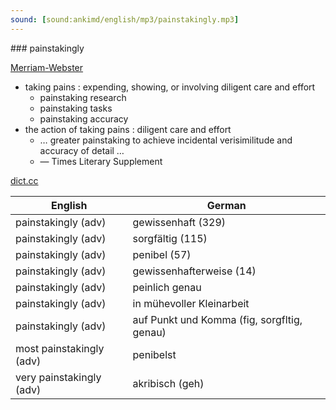 ```yaml
---
sound: [sound:ankimd/english/mp3/painstakingly.mp3]
---
```


\### painstakingly

[Merriam-Webster](https://www.merriam-webster.com/dictionary/painstakingly)

- taking pains : expending, showing, or involving diligent care and effort
    - painstaking research
    - painstaking tasks
    - painstaking accuracy
- the action of taking pains : diligent care and effort
    - … greater painstaking to achieve incidental verisimilitude and accuracy of detail …
    - — Times Literary Supplement

[dict.cc](https://www.dict.cc/painstakingly)

| English        | German       |
| -------------- | ------------ |
| painstakingly (adv) | gewissenhaft (329) |
| painstakingly (adv) | sorgfältig (115) |
| painstakingly (adv) | penibel (57) |
| painstakingly (adv) | gewissenhafterweise (14) |
| painstakingly (adv) | peinlich genau |
| painstakingly (adv) | in mühevoller Kleinarbeit |
| painstakingly (adv) | auf Punkt und Komma (fig, sorgfltig, genau) |
| most painstakingly (adv) | penibelst |
| very painstakingly (adv) | akribisch (geh) |
